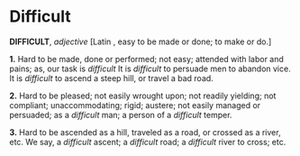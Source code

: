 # Difficult

**DIFFICULT**, _adjective_ \[Latin , easy to be made or done; to make or do.\]

**1.** Hard to be made, done or performed; not easy; attended with labor and pains; as, our task is _difficult_ It is _difficult_ to persuade men to abandon vice. It is _difficult_ to ascend a steep hill, or travel a bad road.

**2.** Hard to be pleased; not easily wrought upon; not readily yielding; not compliant; unaccommodating; rigid; austere; not easily managed or persuaded; as a _difficult_ man; a person of a _difficult_ temper.

**3.** Hard to be ascended as a hill, traveled as a road, or crossed as a river, etc. We say, a _difficult_ ascent; a _difficult_ road; a _difficult_ river to cross; etc.